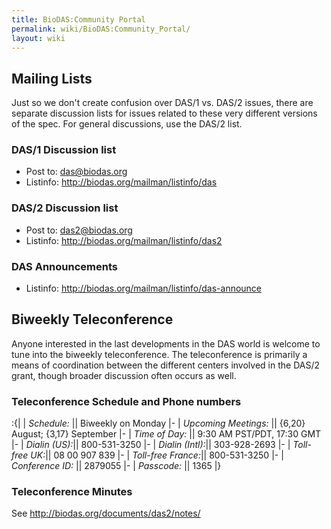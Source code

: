 ```yaml
---
title: BioDAS:Community Portal
permalink: wiki/BioDAS:Community_Portal/
layout: wiki
---
```


Mailing Lists
-------------

Just so we don't create confusion over DAS/1 vs. DAS/2 issues, there are
separate discussion lists for issues related to these very different
versions of the spec. For general discussions, use the DAS/2 list.

### DAS/1 Discussion list

-   Post to: das@biodas.org
-   Listinfo: <http://biodas.org/mailman/listinfo/das>

### DAS/2 Discussion list

-   Post to: das2@biodas.org
-   Listinfo: <http://biodas.org/mailman/listinfo/das2>

### DAS Announcements

-   Listinfo: <http://biodas.org/mailman/listinfo/das-announce>

Biweekly Teleconference
-----------------------

Anyone interested in the last developments in the DAS world is welcome
to tune into the biweekly teleconference. The teleconference is
primarily a means of coordination between the different centers involved
in the DAS/2 grant, though broader discussion often occurs as well.

### Teleconference Schedule and Phone numbers

:{| | *Schedule:* || Biweekly on Monday |- | *Upcoming Meetings:* ||
{6,20} August; {3,17} September |- | *Time of Day:* || 9:30 AM PST/PDT,
17:30 GMT |- | *Dialin (US):*|| 800-531-3250 |- | *Dialin (Intl):*||
303-928-2693 |- | *Toll-free UK:*|| 08 00 907 839 |- | *Toll-free
France:*|| 800-531-3250 |- | *Conference ID:* || 2879055 |- |
*Passcode:* || 1365 |}

### Teleconference Minutes

  
See <http://biodas.org/documents/das2/notes/>


